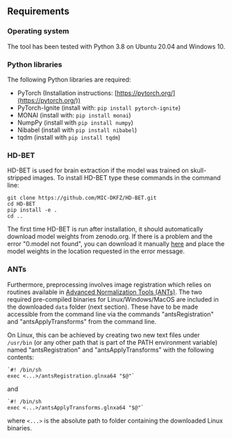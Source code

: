 ## Requirements

### Operating system
The tool has been tested with Python 3.8 on Ubuntu 20.04 and Windows 10.

### Python libraries
The following Python libraries are required:

* PyTorch (Installation instructions: [https://pytorch.org/](https://pytorch.org/))
* PyTorch-Ignite (install with: `pip install pytorch-ignite`)
* MONAI (install with: `pip install monai`)
* NumpPy (install with `pip install numpy`)
* Nibabel (install with `pip install nibabel`)
* tqdm (install with `pip install tqdm`)

### HD-BET
HD-BET is used for brain extraction if the model was trained on skull-stripped images. To install HD-BET
type these commands in the command line:

    git clone https://github.com/MIC-DKFZ/HD-BET.git
    cd HD-BET 
    pip install -e .
    cd ..

The first time HD-BET is run after installation, it should automatically download model weights from zenodo.org. If 
there is a problem and the error "0.model not found", you can download it manually [here](https://zenodo.org/record/2540695/#.Y_27oYDP18I)
and place the model weights in the location requested in the error message. 

### ANTs 
Furthermore, preprocessing involves image registration which relies on routines available in 
[Advanced Normalization Tools (ANTs)](http://stnava.github.io/ANTs/). The two required pre-compiled binaries 
for Linux/Windows/MacOS are included in the downloaded `data` folder (next section).
These have to be made accessible from the command line via the commands "antsRegistration" and
"antsApplyTransforms" from the command line.

On Linux, this can be achieved by creating two new text files under `/usr/bin` (or any other path that is part of the
PATH environment variable) named "antsRegistration" and "antsApplyTransforms" with the following contents:
    
    `#! /bin/sh
    exec <...>/antsRegistration.glnxa64 "$@"`

and
    
    `#! /bin/sh
    exec <...>/antsApplyTransforms.glnxa64 "$@"`

where `<...>` is the absolute path to folder containing the downloaded Linux binaries.


